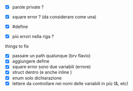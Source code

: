 - [x] parole private ? 
- [x] square error ? (da considerare come una)
- [x] #define
- [x] piú errori nella riga ? 



things to fix
- [x] passare un path qualunque (brv flavio)
- [x] aggiungere define
- [x] square error sono due variabili (errore)
- [x] struct dentro (e anche inline )
- [x] enum solo dichiarazione
- [x] lettere da controllare nei nomi delle variabili in più (&, etc)